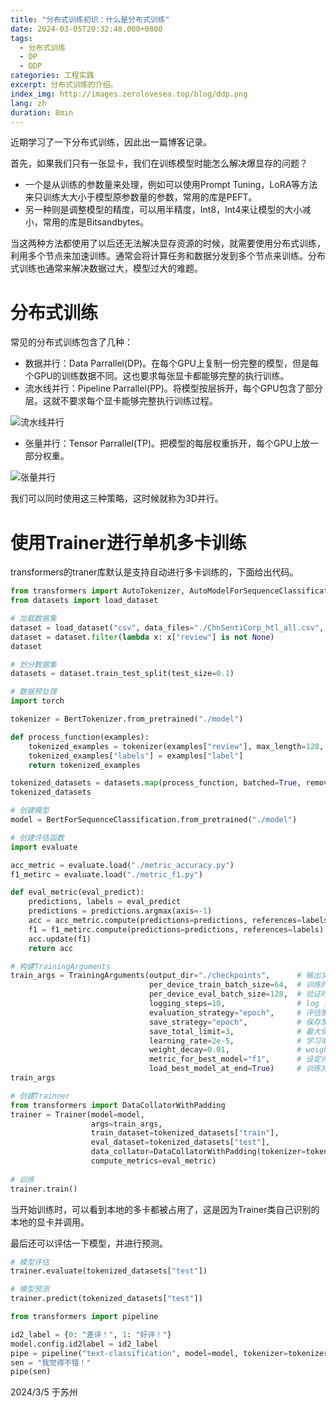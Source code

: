 ```yaml
---
title: "分布式训练初识：什么是分布式训练"
date: 2024-03-05T20:32:48.000+0800
tags:
  - 分布式训练
  - DP
  - DDP
categories: 工程实践
excerpt: 分布式训练的介绍。
index_img: http://images.zerolovesea.top/blog/ddp.png
lang: zh
duration: 8min
---
```

近期学习了一下分布式训练，因此出一篇博客记录。

首先，如果我们只有一张显卡，我们在训练模型时能怎么解决爆显存的问题？

- 一个是从训练的参数量来处理，例如可以使用Prompt Tuning，LoRA等方法来只训练大大小于模型原参数量的参数，常用的库是PEFT。
- 另一种则是调整模型的精度，可以用半精度，Int8，Int4来让模型的大小减小，常用的库是Bitsandbytes。

当这两种方法都使用了以后还无法解决显存资源的时候，就需要使用分布式训练，利用多个节点来加速训练。通常会将计算任务和数据分发到多个节点来训练。分布式训练也通常来解决数据过大，模型过大的难题。

# 分布式训练

常见的分布式训练包含了几种：
- 数据并行：Data Parrallel(DP)。在每个GPU上复制一份完整的模型，但是每个GPU的训练数据不同。这也要求每张显卡都能够完整的执行训练。
- 流水线并行：Pipeline Parrallel(PP)。将模型按层拆开，每个GPU包含了部分层。这就不要求每个显卡能够完整执行训练过程。

![流水线并行](http://images.zerolovesea.top/blog/240305-1.png)
- 张量并行：Tensor Parrallel(TP)。把模型的每层权重拆开，每个GPU上放一部分权重。

![张量并行](http://images.zerolovesea.top/blog/240305-2.png)

我们可以同时使用这三种策略，这时候就称为3D并行。

# 使用Trainer进行单机多卡训练

transformers的traner库默认是支持自动进行多卡训练的，下面给出代码。

```python
from transformers import AutoTokenizer, AutoModelForSequenceClassification, Trainer, TrainingArguments, BertTokenizer, BertForSequenceClassification
from datasets import load_dataset

# 加载数据集
dataset = load_dataset("csv", data_files="./ChnSentiCorp_htl_all.csv", split="train")
dataset = dataset.filter(lambda x: x["review"] is not None)
dataset

# 划分数据集
datasets = dataset.train_test_split(test_size=0.1)

# 数据预处理
import torch

tokenizer = BertTokenizer.from_pretrained("./model")

def process_function(examples):
    tokenized_examples = tokenizer(examples["review"], max_length=128, truncation=True)
    tokenized_examples["labels"] = examples["label"]
    return tokenized_examples

tokenized_datasets = datasets.map(process_function, batched=True, remove_columns=datasets["train"].column_names)
tokenized_datasets

# 创建模型
model = BertForSequenceClassification.from_pretrained("./model")

# 创建评估函数
import evaluate

acc_metric = evaluate.load("./metric_accuracy.py")
f1_metirc = evaluate.load("./metric_f1.py")

def eval_metric(eval_predict):
    predictions, labels = eval_predict
    predictions = predictions.argmax(axis=-1)
    acc = acc_metric.compute(predictions=predictions, references=labels)
    f1 = f1_metirc.compute(predictions=predictions, references=labels)
    acc.update(f1)
    return acc

# 构建TrainingArguments
train_args = TrainingArguments(output_dir="./checkpoints",      # 输出文件夹
                               per_device_train_batch_size=64,  # 训练时的batch_size
                               per_device_eval_batch_size=128,  # 验证时的batch_size
                               logging_steps=10,                # log 打印的频率
                               evaluation_strategy="epoch",     # 评估策略
                               save_strategy="epoch",           # 保存策略
                               save_total_limit=3,              # 最大保存数
                               learning_rate=2e-5,              # 学习率
                               weight_decay=0.01,               # weight_decay
                               metric_for_best_model="f1",      # 设定评估指标
                               load_best_model_at_end=True)     # 训练完成后加载最优模型
train_args

# 创建Trainner
from transformers import DataCollatorWithPadding
trainer = Trainer(model=model, 
                  args=train_args, 
                  train_dataset=tokenized_datasets["train"], 
                  eval_dataset=tokenized_datasets["test"], 
                  data_collator=DataCollatorWithPadding(tokenizer=tokenizer),
                  compute_metrics=eval_metric)
                  
# 训练
trainer.train()
```

当开始训练时，可以看到本地的多卡都被占用了，这是因为Trainer类自己识别的本地的显卡并调用。

最后还可以评估一下模型，并进行预测。

```python
# 模型评估
trainer.evaluate(tokenized_datasets["test"])

# 模型预测
trainer.predict(tokenized_datasets["test"])

from transformers import pipeline

id2_label = {0: "差评！", 1: "好评！"}
model.config.id2label = id2_label
pipe = pipeline("text-classification", model=model, tokenizer=tokenizer, device=0)
sen = "我觉得不错！"
pipe(sen)
```

2024/3/5 于苏州